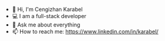 
- 👋 Hi, I'm Cengizhan Karabel
- 💻 I am a full-stack developer
- 💬 Ask me about everything
- 📫 How to reach me: https://www.linkedin.com/in/karabel/





